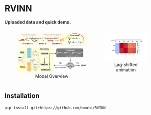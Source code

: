 # RVINN

**Uploaded data and quick demo.**

<div style="display: flex; align-items: flex-start; justify-content: space-between;">
  <!-- Model Overview -->
  <figure style="text-align: center; margin-right: 20px;">
    <img src="https://github.com/omuto/RVINN/blob/main/readme_fig/model_overview_.png" alt="Model Overview" style="width: 500px;">
    <figcaption>Model Overview</figcaption>
  </figure>

  <!-- Transcriptional Ripple  -->
  <figure style="text-align: center;">
    <img src="https://github.com/omuto/RVINN/blob/main/readme_fig/Transcriptional_Ripple_animation.gif" alt="Transcriptional Ripple" style="width: 300px;">
    <figcaption>Lag-shifted animation</figcaption>
  </figure>
</div>

## Installation

```console
pip install git+https://github.com/omuto/RVINN
```
